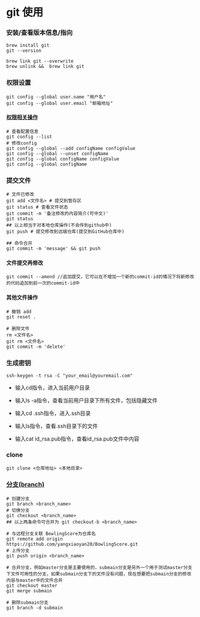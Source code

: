 # git 使用

### 安装/查看版本信息/指向

```git
brew install git
git --version

brew link git --overwrite
brew unlink &&  brew link git
```

### 权限设置

```git
git config --global user.name "用户名"
git config --global user.email "邮箱地址"
```

#### [权限相关操作](https://blog.csdn.net/themagickeyjianan/article/details/79683980)

```git
# 查看配置信息
git config --list
# 修改config
git config --global --add configName configValue
git config --global --unset configName
git config --global configName configValue
git config --global configName
```

### 提交文件

```
# 文件已修改
git add <文件名> # 提交到暂存区
git status # 查看文件状态
git commit -m '备注修改的内容简介(可中文)'
git status
## 以上相当于对本地仓库操作(不会传到github中)
git push # 提交修改到远端仓库(提交到GitHub仓库中)

## 命令合并
git commit -m 'message' && git push
```

#### 文件提交再修改

```
git commit --amend //追加提交，它可以在不增加一个新的commit-id的情况下将新修改的代码追加到前一次的commit-id中
```



#### 其他文件操作

```
# 撤销 add
git reset .

# 删除文件
rm <文件名>
git rm <文件名>
git commit -m 'delete'
```



### 生成密钥

```
ssh-keygen -t rsa -C "your_email@youremail.com"
```

- 输入cd指令，进入当前用户目录

- 输入ls -a指令，查看当前用户目录下所有文件，包括隐藏文件

- 输入cd .ssh指令，进入.ssh目录

- 输入ls指令，查看.ssh目录下的文件

- 输入cat id_rsa.pub指令，查看id_rsa.pub文件中内容

  

### clone

```
git clone <仓库地址> <本地目录>
```

### [分支(branch)](https://blog.csdn.net/return_cc/article/details/78321038)

```
# 创建分支
git branch <branch_name>
# 切换分支
git checkout <branch_name>
## 以上两条命令可合并为 git checkout-b <branch_name>

# 与远程分支关联 BowlingScore为仓库名
git remote add origin https://github.com/yangxiaoyan20/BowlingScore.git
# 上传分支
git push origin <branch_name>

# 合并分支，例如master分支是主要使用的，submain分支是另外一个用于测试master分支下文件可用性的分支，如果submain分支下的文件没有问题，现在想要把submain分支的修改内容与master中的文件合并
git checkout master
git merge submain

# 删除submain分支
git branch -d submain
```
